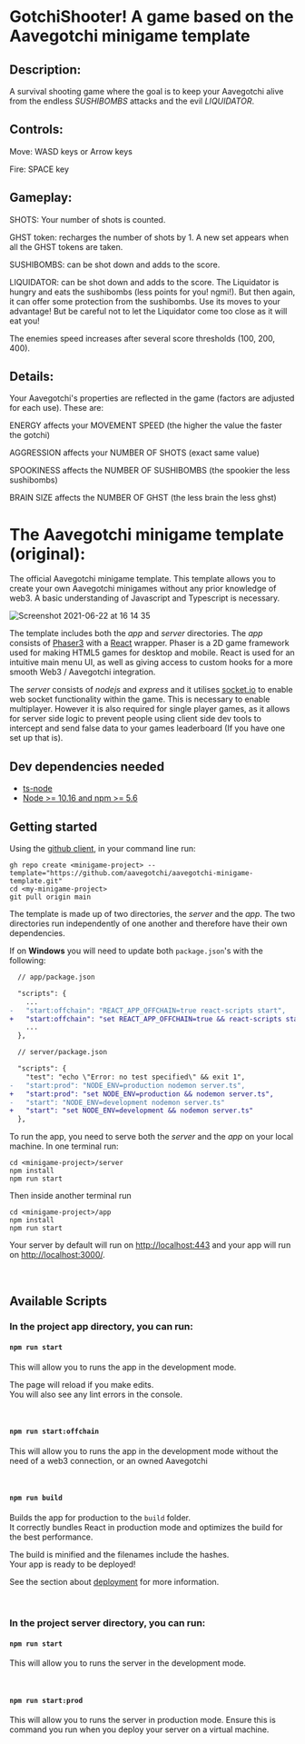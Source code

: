 # GotchiShooter! A game based on the Aavegotchi minigame template 

## Description: 
A survival shooting game where the goal is to keep your Aavegotchi alive from the endless *SUSHIBOMBS* attacks and the evil *LIQUIDATOR*.

## Controls:
Move: WASD keys or Arrow keys

Fire: SPACE key

## Gameplay:
SHOTS: Your number of shots is counted.

GHST token: recharges the number of shots by 1. A new set appears when all the GHST tokens are taken.

SUSHIBOMBS: can be shot down and adds to the score.

LIQUIDATOR: can be shot down and adds to the score. The Liquidator is hungry and eats the sushibombs (less points for you! ngmi!). But then again, it can offer some protection from the sushibombs. Use its moves to your advantage! But be careful not to let the Liquidator come too close as it will eat you!

The enemies speed increases after several score thresholds (100, 200, 400).


## Details:
Your Aavegotchi's properties are reflected in the game (factors are adjusted for each use). These are:

ENERGY affects your MOVEMENT SPEED (the higher the value the faster the gotchi)

AGGRESSION affects your NUMBER OF SHOTS (exact same value)

SPOOKINESS affects the NUMBER OF SUSHIBOMBS (the spookier the less sushibombs)

BRAIN SIZE affects the NUMBER OF GHST (the less brain the less ghst)



# The Aavegotchi minigame template (original):
The official Aavegotchi minigame template. This template allows you to create your own Aavegotchi minigames without any prior knowledge of web3. A basic understanding of Javascript and Typescript is necessary.

![Screenshot 2021-06-22 at 16 14 35](https://user-images.githubusercontent.com/44173285/129406574-110c347d-803b-4e6d-90d1-66346f379844.png)

The template includes both the *app* and *server* directories. The *app* consists of [Phaser3](https://phaser.io/phaser3) with a [React](https://reactjs.org/) wrapper. Phaser is a 2D game framework used for making HTML5 games for desktop and mobile. React is used for an intuitive main menu UI, as well as giving access to custom hooks for a more smooth Web3 / Aavegotchi integration.

The *server* consists of *nodejs* and *express* and it utilises [socket.io](https://socket.io/) to enable web socket functionality within the game. This is necessary to enable multiplayer. However it is also required for single player games, as it allows for server side logic to prevent people using client side dev tools to intercept and send false data to your games leaderboard (If you have one set up that is).

## Dev dependencies needed

* [ts-node](https://github.com/TypeStrong/ts-node)
* [Node >= 10.16 and npm >= 5.6](https://nodejs.org/en/)

## Getting started

Using the [github client](https://cli.github.com/), in your command line run:
```
gh repo create <minigame-project> --template="https://github.com/aavegotchi/aavegotchi-minigame-template.git"
cd <my-minigame-project>
git pull origin main
```

The template is made up of two directories, the *server* and the *app*. The two directories run independently of one another and therefore have their own dependencies.

If on **Windows** you will need to update both `package.json`'s with the following:
```diff
  // app/package.json

  "scripts": {
    ...
-   "start:offchain": "REACT_APP_OFFCHAIN=true react-scripts start",
+   "start:offchain": "set REACT_APP_OFFCHAIN=true && react-scripts start",
    ...
  },
```

```diff
  // server/package.json

  "scripts": {
    "test": "echo \"Error: no test specified\" && exit 1",
-   "start:prod": "NODE_ENV=production nodemon server.ts",
+   "start:prod": "set NODE_ENV=production && nodemon server.ts",
-   "start": "NODE_ENV=development nodemon server.ts"
+   "start": "set NODE_ENV=development && nodemon server.ts"
  },
```

To run the app, you need to serve both the *server* and the *app* on your local machine. In one terminal run:
```
cd <minigame-project>/server
npm install
npm run start
```

Then inside another terminal run
```
cd <minigame-project>/app
npm install
npm run start
```

Your server by default will run on [http://localhost:443](http://localhost:443) and your app will run on [http://localhost:3000/](http://localhost:3000/).

<p>&nbsp;</p>

## Available Scripts

### In the project app directory, you can run:

#### `npm run start`

This will allow you to runs the app in the development mode.

The page will reload if you make edits.\
You will also see any lint errors in the console.

<p>&nbsp;</p>

#### `npm run start:offchain`

This will allow you to runs the app in the development mode without the need of a web3 connection, or an owned Aavegotchi

<p>&nbsp;</p>

#### `npm run build`

Builds the app for production to the `build` folder.\
It correctly bundles React in production mode and optimizes the build for the best performance.

The build is minified and the filenames include the hashes.\
Your app is ready to be deployed!

See the section about [deployment](https://facebook.github.io/create-react-app/docs/deployment) for more information.
<p>&nbsp;</p>


### In the project server directory, you can run:

#### `npm run start`

This will allow you to runs the server in the development mode.


<p>&nbsp;</p>

#### `npm run start:prod`

This will allow you to runs the server in production mode. Ensure this is command you run when you deploy your server on a virtual machine.

